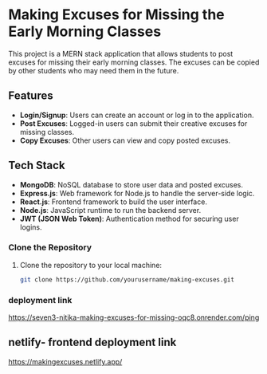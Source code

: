 # Making Excuses for Missing the Early Morning Classes

This project is a MERN stack application that allows students to post excuses for missing their early morning classes. The excuses can be copied by other students who may need them in the future.

## Features
- **Login/Signup**: Users can create an account or log in to the application.
- **Post Excuses**: Logged-in users can submit their creative excuses for missing classes.
- **Copy Excuses**: Other users can view and copy posted excuses.

## Tech Stack
- **MongoDB**: NoSQL database to store user data and posted excuses.
- **Express.js**: Web framework for Node.js to handle the server-side logic.
- **React.js**: Frontend framework to build the user interface.
- **Node.js**: JavaScript runtime to run the backend server.
- **JWT (JSON Web Token)**: Authentication method for securing user logins.

### Clone the Repository
1. Clone the repository to your local machine:
   ```bash
   git clone https://github.com/yourusername/making-excuses.git
### deployment link 
https://seven3-nitika-making-excuses-for-missing-oqc8.onrender.com/ping
## netlify- frontend deployment link
https://makingexcuses.netlify.app/
